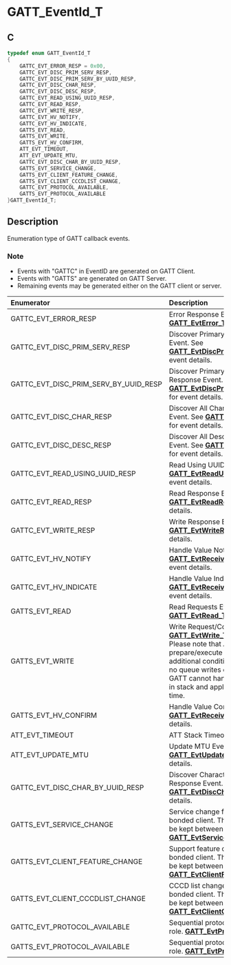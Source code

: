 # GATT_EventId_T

## C

```c
typedef enum GATT_EventId_T
{
    GATTC_EVT_ERROR_RESP = 0x00,
    GATTC_EVT_DISC_PRIM_SERV_RESP,
    GATTC_EVT_DISC_PRIM_SERV_BY_UUID_RESP,
    GATTC_EVT_DISC_CHAR_RESP,
    GATTC_EVT_DISC_DESC_RESP,
    GATTC_EVT_READ_USING_UUID_RESP,
    GATTC_EVT_READ_RESP,
    GATTC_EVT_WRITE_RESP,
    GATTC_EVT_HV_NOTIFY,
    GATTC_EVT_HV_INDICATE,
    GATTS_EVT_READ,
    GATTS_EVT_WRITE,
    GATTS_EVT_HV_CONFIRM,
    ATT_EVT_TIMEOUT,
    ATT_EVT_UPDATE_MTU,
    GATTC_EVT_DISC_CHAR_BY_UUID_RESP,
    GATTS_EVT_SERVICE_CHANGE,
    GATTS_EVT_CLIENT_FEATURE_CHANGE,
    GATTS_EVT_CLIENT_CCCDLIST_CHANGE,
    GATTC_EVT_PROTOCOL_AVAILABLE,
    GATTS_EVT_PROTOCOL_AVAILABLE
}GATT_EventId_T;
```

## Description

Enumeration type of GATT callback events.


### Note

- Events with "GATTC" in EventID are generated on GATT Client.
- Events with "GATTS" are generated on GATT Server.
- Remaining events may be generated either on the GATT client or server.

|Enumerator|Description|
|:---|:---|
|GATTC_EVT_ERROR_RESP|Error Response Event. See **[GATT_EvtError_T](GUID-DB2A97D3-6D82-4E96-9B90-D6954203405E.md)** for event details.|
|GATTC_EVT_DISC_PRIM_SERV_RESP|Discover Primary Services Response Event. See **[GATT_EvtDiscPrimServResp_T](GUID-575E8FAF-F4CB-421B-B3B2-7FCFDBC0C76C.md)** for event details.|
|GATTC_EVT_DISC_PRIM_SERV_BY_UUID_RESP|Discover Primary Services By UUID Response Event. See **[GATT_EvtDiscPrimServByUuidResp_T](GUID-1E8F3C7E-026E-4CCD-BFCD-DC99ADBB12D2.md)** for event details.|
|GATTC_EVT_DISC_CHAR_RESP|Discover All Characteristics Response Event. See **[GATT_EvtDiscCharResp_T](GUID-760F1BD1-79F3-4B6A-8D69-014AF388CABA.md)** for event details.|
|GATTC_EVT_DISC_DESC_RESP|Discover All Descriptors Response Event. See **[GATT_EvtDiscDescResp_T](GUID-BCB5F15D-9C2E-400D-B5F3-2B1542AD2153.md)** for event details.|
|GATTC_EVT_READ_USING_UUID_RESP|Read Using UUID Response Event. See **[GATT_EvtReadUsingUuidResp_T](GUID-A0F42189-6882-4045-B384-7FBD2B14458F.md)** for event details.|
|GATTC_EVT_READ_RESP|Read Response Event. See **[GATT_EvtReadResp_T](GUID-E48B51DA-4FFD-4AE6-8F03-080379D19D93.md)** for event details.|
|GATTC_EVT_WRITE_RESP|Write Response Event. See **[GATT_EvtWriteResp_T](GUID-D538A5DA-CD81-463E-9F1A-C824165226F7.md)** for event details.|
|GATTC_EVT_HV_NOTIFY|Handle Value Notification Event. See **[GATT_EvtReceiveHandleValue_T](GUID-F0D72116-E51B-4514-9398-72B95370C283.md)** for event details.|
|GATTC_EVT_HV_INDICATE|Handle Value Indication Event. See **[GATT_EvtReceiveHandleValue_T](GUID-F0D72116-E51B-4514-9398-72B95370C283.md)** for event details.|
|GATTS_EVT_READ|Read Requests Event. See **[GATT_EvtRead_T](GUID-FCCBC381-8923-4822-928B-A54B109BA0BA.md)** for event details.|
|GATTS_EVT_WRITE|Write Request/Command Event. See **[GATT_EvtWrite_T](GUID-05B681F6-B354-40C7-874A-2BF12EDCE725.md)** for event details.  Please note that App. will receive prepare/execute write requests if the additional condition matched:  There's no queue writes queued in the GATT. GATT cannot handle queue writes both in stack and application at the same time.| 
|GATTS_EVT_HV_CONFIRM|Handle Value Confirmation Event. See **[GATT_EvtReceiveCfm_T](GUID-F21C0A43-7CA8-47ED-BE24-78E51C8EFA06.md)** for event details.|
|ATT_EVT_TIMEOUT|ATT Stack Timeout Event.|
|ATT_EVT_UPDATE_MTU|Update MTU Event. See **[GATT_EvtUpdateMtu_T](GUID-7929592C-13C8-45B9-8198-E3606D539E88.md)** for event details.|
|GATTC_EVT_DISC_CHAR_BY_UUID_RESP|Discover Characteristics By UUID Response Event. See **[GATT_EvtDiscCharResp_T](GUID-760F1BD1-79F3-4B6A-8D69-014AF388CABA.md)** for event details.|
|GATTS_EVT_SERVICE_CHANGE|Service change for the specific bonded client. The information must be kept between connection. **[GATT_EvtServiceChange_T](GUID-18F8F054-27A7-4B66-A6D5-2588E086E901.md)**.|
|GATTS_EVT_CLIENT_FEATURE_CHANGE|Support feature change for a specific bonded client. The information must be kept between connection. **[GATT_EvtClientFeatureChange_T](GUID-5770A032-5C05-4593-951A-682DF783223A.md)**.|
|GATTS_EVT_CLIENT_CCCDLIST_CHANGE|CCCD list change for a specific bonded client. The information must be kept between connection. **[GATT_EvtClientCccdListChange_T](GUID-BDF09F41-242A-4901-893B-F43D0FEEE5A1.md)**.|
|GATTC_EVT_PROTOCOL_AVAILABLE|Sequential protocol available in client role. **[GATT_EvtProtocolAvailable_T](GUID-1BA26AB0-1AC9-4D2F-A763-D5AEA6B04C89.md)**|
|GATTS_EVT_PROTOCOL_AVAILABLE|Sequential protocol available in server role. **[GATT_EvtProtocolAvailable_T](GUID-1BA26AB0-1AC9-4D2F-A763-D5AEA6B04C89.md)**|
